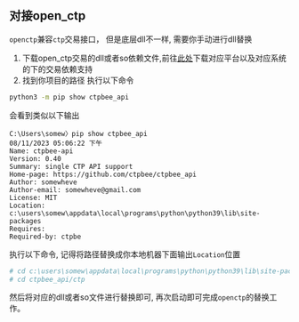 ## 对接open_ctp

`openctp`兼容`ctp`交易接口， 但是底层dll不一样, 需要你手动进行dll替换

1. 下载open_ctp交易的dll或者so依赖文件,前往[此处](https://github.com/openctp/openctp)下载对应平台以及对应系统的下的交易依赖支持
2. 找到你项目的路径 执行以下命令

```bash
python3 -m pip show ctpbee_api
```

会看到类似以下输出

```text
C:\Users\somew〉pip show ctpbee_api                                                             08/11/2023 05:06:22 下午
Name: ctpbee-api
Version: 0.40
Summary: single CTP API support
Home-page: https://github.com/ctpbee/ctpbee_api
Author: somewheve
Author-email: somewheve@gmail.com
License: MIT
Location: c:\users\somew\appdata\local\programs\python\python39\lib\site-packages
Requires:
Required-by: ctpbe
```

执行以下命令, 记得将路径替换成你本地机器下面输出`Location`位置

```bash
# cd c:\users\somew\appdata\local\programs\python\python39\lib\site-packages
# cd ctpbee_api/ctp
```

然后将对应的dll或者so文件进行替换即可, 再次启动即可完成`openctp`的替换工作。

